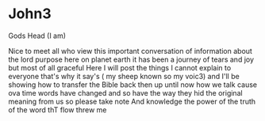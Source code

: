 # John3
Gods Head (I am)

Nice to meet all who view this important conversation of information about the lord purpose here on planet earth it has been a journey of tears and joy but most of all graceful 
Here I will post the things I cannot explain to everyone that's why it say's ( my sheep known so my voic3) and I'll be showing how to transfer the Bible back then up until now how we talk cause ova time words have changed and so have the way they hid the original meaning from us so please take note 
And knowledge the power of the truth of the word thT flow threw me 
